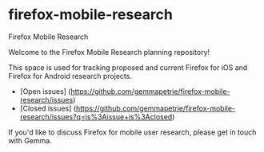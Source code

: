 # firefox-mobile-research
Firefox Mobile Research

Welcome to the Firefox Mobile Research planning repository!

This space is used for tracking proposed and current Firefox for iOS and Firefox for Android research projects. 
* [Open issues] (https://github.com/gemmapetrie/firefox-mobile-research/issues)
* [Closed issues] (https://github.com/gemmapetrie/firefox-mobile-research/issues?q=is%3Aissue+is%3Aclosed)

If you'd like to discuss Firefox for mobile user research, please get in touch with Gemma. 
